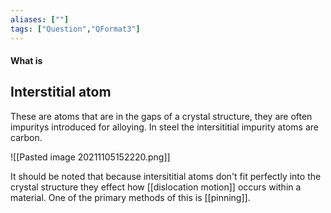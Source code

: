 ```yaml
---
aliases: [""]
tags: ["Question","QFormat3"]
---
```


#### What is
## Interstitial atom
These are atoms that are in the gaps of a crystal structure, they are often impuritys introduced for alloying. In steel the intersititial impurity atoms are carbon.

![[Pasted image 20211105152220.png]]

It should be noted that because intersititial atoms don't fit perfectly into the crystal structure they effect how [[dislocation motion]] occurs within a material. One of the primary methods of this is [[pinning]].
